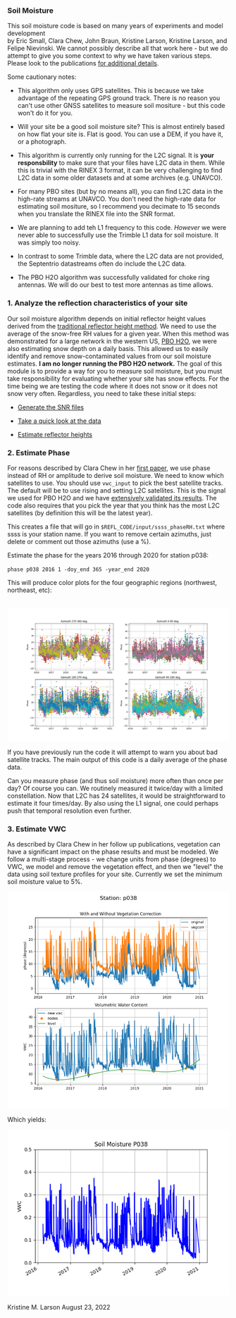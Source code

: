 ### Soil Moisture

This soil moisture code is based on many years of experiments and model development  
by Eric Small, Clara Chew, John Braun, Kristine Larson, Kristine Larson, and Felipe Nievinski.
We cannot possibly describe all that work here - but we do attempt to give you some context to why 
we have taken various steps.  Please look to the 
publications [for additional details](https://www.kristinelarson.net/publications/).

Some cautionary notes:

- This algorithm only uses GPS satellites. This is because we take advantage of the repeating GPS 
ground track. There is no reason you can't use other GNSS satellites to measure soil mositure - 
but this code won't do it for you.  

- Will your site be a good soil moisture site?  This is almost entirely based on how flat your site is.
Flat is good. You can use a DEM, if you have it, or a photograph.  

- This algorithm is currently only running for the L2C signal. It is **your responsbility** to make sure that 
your files have L2C data in them. While this is trivial with the RINEX 3 format, it can be very challenging to 
find L2C data in some older datasets and at some archives (e.g. UNAVCO). 

- For many PBO sites (but by no means all), you can find L2C data in the 
high-rate streams at UNAVCO.  You don't need the high-rate data for estimating soil
mositure, so I recommend you decimate to 15 seconds when you translate the RINEX file into the SNR format.

- We are planning to add teh L1 frequency to this code. *However* we were never able to successfully
use the Trimble L1 data for soil moisture. It was simply too noisy. 

- In contrast to some Trimble data, where the L2C data are not provided, the Septentrio datastreams often
do include the L2C data. 

- The PBO H2O algorithm was successfully validated for choke ring antennas. We will do our best 
to test more antennas as time allows. 


### 1. Analyze the reflection characteristics of your site

Our soil moisture algorithm depends on initial reflector height values derived from 
the [traditional reflector height method](gnssir.md). We need to use the average of the snow-free RH values
for a given year. When this method was demonstrated for a large network in the western US, 
[PBO H2O](https://www.kristinelarson.net/wp-content/uploads/2015/12/Larson-2016-WIRES_Water.pdf), we 
were also estimating snow depth on a daily basis. This allowed us to easily identify and remove snow-contaminated values from
our soil moisture estimates. **I am no longer running the PBO H2O network.** The goal of this module is to provide a 
way for you to measure soil moisture, but you must take responsibility for evaluating whether your site 
has snow effects. For the time being we are testing the code where it does not snow or it does not snow very often. 
Regardless, you need to take these initial steps:

- [Generate the SNR files](rinex2snr.md)

- [Take a quick look at the data](quickLook.md)

- [Estimate reflector heights](gnssir.md)


### 2. Estimate Phase 

For reasons described by Clara Chew in 
her [first paper](https://www.kristinelarson.net/wp-content/uploads/2015/10/Chew_etal_Proof.pdf), 
we use phase instead of RH or amplitude to derive soil moisture. We need to 
know which satellites to use. You should use <code>vwc_input</code> to pick the best satellite tracks. 
The default will be to use rising and setting L2C satellites.  This is the signal we used for PBO H2O and we 
have [extensively validated its results](https://www.kristinelarson.net/wp-content/uploads/2015/12/SmallLarson_etal2016.pdf). 
The code also requires that you pick the year that you think has the most 
L2C satellites (by definition this will be the latest year).

This creates a file that will go in <code>$REFL_CODE/input/ssss_phaseRH.txt</code> where ssss is your station name.
If you want to remove certain azimuths, just delete or comment out those azimuths (use a %).

Estimate the phase for the years 2016 through 2020 for station p038:

<code>phase p038 2016 1 -doy_end 365 -year_end 2020 </code>

This will produce color plots for the four geographic regions (northwest, northeast, etc):

 <br />
<img src="../tests/use_cases/p038_azim.png" width="600">
 <br />

If you have previously run the code it will attempt to warn you about bad satellite tracks.
The main output of this code is a daily average of the phase data. 

Can you measure phase (and thus soil moisture) more often than once per day? Of course you can. We routinely
measured it twice/day with a limited constellation. Now that L2C has 24 satellites, it would be straightforward 
to estimate it four times/day. By also using the L1 signal, one could perhaps push that temporal resolution even further.


### 3. Estimate VWC

As described by Clara Chew in her follow up publications, vegetation can have a significant impact on the phase results 
and must be modeled.  We follow a multi-stage process - we change units from phase (degrees) to VWC, 
we model and remove the vegetation effect, and then we "level" the data using soil texture profiles for your site.
Currently we set the minimum soil moisture value to 5%.

<img src="../tests/use_cases/p038_smc_models.png" width="600">
 <br />

Which yields:

<img src="../tests/use_cases/p038_vwc.png" width="600">


Kristine M. Larson
August 23, 2022
